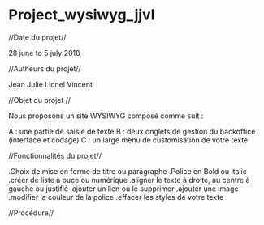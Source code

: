 # Project_wysiwyg_jjvl

//Date du projet//

28 june to 5 july 2018


//Autheurs du projet//

Jean
Julie
Lionel
Vincent


//Objet du projet //

Nous proposons un site WYSIWYG composé comme suit :

A : une partie  de saisie de texte
B : deux onglets de gestion du backoffice (interface et codage)
C : un large menu de customisation de votre texte


//Fonctionnalités du projet//

.Choix de mise en forme de titre ou paragraphe
.Police en Bold ou italic
.créer de liste à puce ou numérique
.aligner le texte à droite, au centre à gauche ou justifié
.ajouter un lien ou le supprimer
.ajouter une image
.modifier la couleur de la police
.effacer les styles de votre texte


//Procédure//
